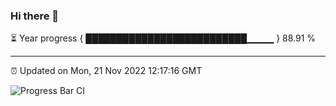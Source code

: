 ### Hi there 👋

⏳ Year progress { ██████████████████████████▁▁▁▁ } 88.91 %

---

⏰ Updated on Mon, 21 Nov 2022 12:17:16 GMT

![Progress Bar CI](https://github.com/Shyam-Makwana/GitHub-Actions-Demo/workflows/Progress%20Bar%20CI/badge.svg)

